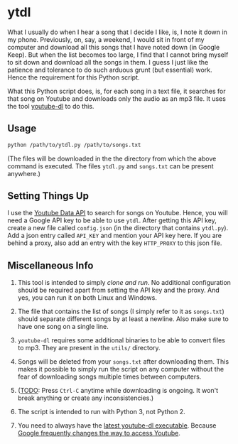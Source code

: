 # ytdl

What I usually do when I hear a song that I decide I like, is, I note it down in my phone. Previously, on, say, a weekend, I would sit in front of my computer and download all this songs that I have noted down (in Google Keep). But when the list becomes too large, I find that I cannot bring myself to sit down and download all the songs in them. I guess I just like the patience and tolerance to do such arduous grunt (but essential) work. Hence the requirement for this Python script.

What this Python script does, is, for each song in a text file, it searches for that song on Youtube and downloads only the audio as an mp3 file. It uses the tool [youtube-dl](https://rg3.github.io/youtube-dl/) to do this.

## Usage

```bash
python /path/to/ytdl.py /path/to/songs.txt
```

(The files will be downloaded in the the directory from which the above command is executed. The files `ytdl.py` and `songs.txt` can be present anywhere.)

## Setting Things Up

I use the [Youtube Data API](https://developers.google.com/youtube/v3/) to search for songs on Youtube. Hence, you will need a Google API key to be able to use `ytdl`. After getting this API key, create a new file called `config.json` (in the directory that contains `ytdl.py`). Add a json entry called `API_KEY` and mention your API key here. If you are behind a proxy, also add an entry with the key `HTTP_PROXY` to this json file.

## Miscellaneous Info

1. This tool is intended to simply *clone and run*. No additional configuration should be required apart from setting the API key and the proxy. And yes, you can run it on both Linux and Windows.

2. The file that contains the list of songs (I simply refer to it as `songs.txt`) should separate different songs by at least a newline. Also make sure to have one song on a single line.

3. `youtube-dl` requires some additional binaries to be able to convert files to mp3. They are present in the `utils/` directory.

4. Songs will be deleted from your `songs.txt` after downloading them. This makes it possible to simply run the script on any computer without the fear of downloading songs multiple times between computers.

5. ([TODO](https://github.com/chiragvartak/ytdl/issues/8): Press `Ctrl-C` anytime while downloading is ongoing. It won't break anything or create any inconsistencies.)

6. The script is intended to run with Python 3, not Python 2.

7. You need to always have the [latest youtube-dl executable](https://github.com/rg3/youtube-dl/releases/latest). Because [Google frequently changes the way to access Youtube](https://askubuntu.com/questions/598200/youdtube-dl-failed-to-extract-signature).